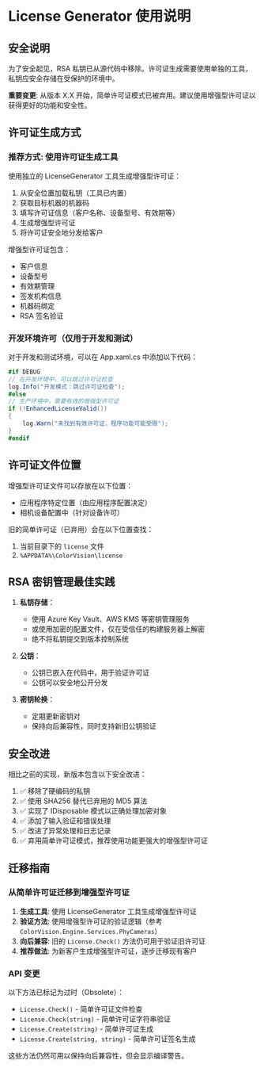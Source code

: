 # License Generator 使用说明

## 安全说明

为了安全起见，RSA 私钥已从源代码中移除。许可证生成需要使用单独的工具，私钥应安全存储在受保护的环境中。

**重要变更**: 从版本 X.X 开始，简单许可证模式已被弃用。建议使用增强型许可证以获得更好的功能和安全性。

## 许可证生成方式

### 推荐方式: 使用许可证生成工具

使用独立的 LicenseGenerator 工具生成增强型许可证：

1. 从安全位置加载私钥（工具已内置）
2. 获取目标机器的机器码
3. 填写许可证信息（客户名称、设备型号、有效期等）
4. 生成增强型许可证
5. 将许可证安全地分发给客户

增强型许可证包含：
- 客户信息
- 设备型号
- 有效期管理
- 签发机构信息
- 机器码绑定
- RSA 签名验证

### 开发环境许可（仅用于开发和测试）

对于开发和测试环境，可以在 App.xaml.cs 中添加以下代码：

```csharp
#if DEBUG
// 在开发环境中，可以跳过许可证检查
log.Info("开发模式：跳过许可证检查");
#else
// 生产环境中，需要有效的增强型许可证
if (!EnhancedLicenseValid())
{
    log.Warn("未找到有效许可证，程序功能可能受限");
}
#endif
```

## 许可证文件位置

增强型许可证文件可以存放在以下位置：
- 应用程序特定位置（由应用程序配置决定）
- 相机设备配置中（针对设备许可）

旧的简单许可证（已弃用）会在以下位置查找：
1. 当前目录下的 `license` 文件
2. `%APPDATA%\ColorVision\license`

## RSA 密钥管理最佳实践

1. **私钥存储**：
   - 使用 Azure Key Vault、AWS KMS 等密钥管理服务
   - 或使用加密的配置文件，仅在受信任的构建服务器上解密
   - 绝不将私钥提交到版本控制系统

2. **公钥**：
   - 公钥已嵌入在代码中，用于验证许可证
   - 公钥可以安全地公开分发

3. **密钥轮换**：
   - 定期更新密钥对
   - 保持向后兼容性，同时支持新旧公钥验证

## 安全改进

相比之前的实现，新版本包含以下安全改进：

1. ✅ 移除了硬编码的私钥
2. ✅ 使用 SHA256 替代已弃用的 MD5 算法
3. ✅ 实现了 IDisposable 模式以正确处理加密对象
4. ✅ 添加了输入验证和错误处理
5. ✅ 改进了异常处理和日志记录
6. ✅ 弃用简单许可证模式，推荐使用功能更强大的增强型许可证

## 迁移指南

### 从简单许可证迁移到增强型许可证

1. **生成工具**: 使用 LicenseGenerator 工具生成增强型许可证
2. **验证方法**: 使用增强型许可证的验证逻辑（参考 `ColorVision.Engine.Services.PhyCameras`）
3. **向后兼容**: 旧的 `License.Check()` 方法仍可用于验证旧许可证
4. **推荐做法**: 为新客户生成增强型许可证，逐步迁移现有客户

### API 变更

以下方法已标记为过时（Obsolete）：
- `License.Check()` - 简单许可证文件检查
- `License.Check(string)` - 简单许可证字符串验证
- `License.Create(string)` - 简单许可证生成
- `License.Create(string, string)` - 简单许可证签名生成

这些方法仍然可用以保持向后兼容性，但会显示编译警告。
